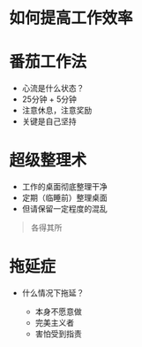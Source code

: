 # 如何提高工作效率

# 番茄工作法

- 心流是什么状态？
- 25分钟 + 5分钟
- 注意休息，注意奖励
- 关键是自己坚持

# 超级整理术

- 工作的桌面彻底整理干净
- 定期（临睡前）整理桌面
- 但请保留一定程度的混乱

> 各得其所



# 拖延症

- 什么情况下拖延？

  - 本身不愿意做
  - 完美主义者
  - 害怕受到指责

